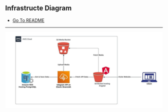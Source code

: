 ## Infrastructe Diagram
* [Go To README](../README.md)
---
![Alt text](Diagrams/Udacity-Infrastructe-Diagram.jpeg?raw=true "Title")
